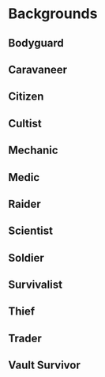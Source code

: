 # Backgrounds

## Bodyguard

## Caravaneer

## Citizen

## Cultist

## Mechanic

## Medic

## Raider

## Scientist

## Soldier

## Survivalist

## Thief

## Trader

## Vault Survivor
